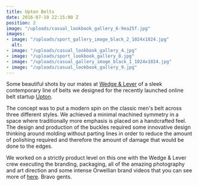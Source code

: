 ```yaml
---
title: Upton Belts
date: 2016-07-10 22:15:00 Z
position: 2
image: "/uploads/casual_lookbook_gallery_6-9ea25f.jpg"
images:
- image: "/uploads/sport_gallery_image_black_2_1024x1024.jpg"
  alt: 
- image: "/uploads/casual_lookbook_gallery_4.jpg"
- image: "/uploads/sport_lookbook_gallery_8.jpg"
- image: "/uploads/casual_gallery_image_black_1_1024x1024.jpg"
- image: "/uploads/casual_lookbook_gallery_9.jpg"
---
```


Some beautiful shots by our mates at [Wedge & Lever](http://www.wedgeandlever.com/) of a sleek contemporary line of belts we designed for the recently launched online belt startup [Upton](http://uptonbelts.com/).

The concept was to put a modern spin on the classic men's belt across three different styles. We achieved a minimal machined symmetry in a space where traditionally more emphasis is placed on a handcrafted feel. The design and production of the buckles required some innovative design thinking around molding without parting lines in order to reduce the amount of polishing required and therefore the amount of damage that would be done to the edges.

We worked on a strictly product level on this one with the Wedge & Lever crew executing the branding, packaging, all of the amazing photography and art direction and some intense Orwellian brand videos that you can see more of [here](http://www.wedgeandlever.com/portfolio/upton-belts/). Bravo gents.

